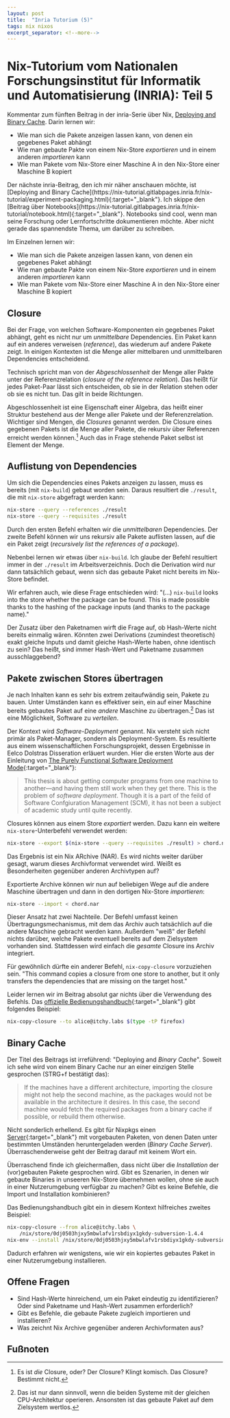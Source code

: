```yaml
---
layout: post
title:  "Inria Tutorium (5)"
tags: nix nixos
excerpt_separator: <!--more-->
---
```


# Nix-Tutorium vom Nationalen Forschungsinstitut für Informatik und Automatisierung (INRIA): Teil 5
<div class="hide-excerpt">
Kommentar zum fünften Beitrag in der inria-Serie über Nix, <a href="https://nix-tutorial.gitlabpages.inria.fr/nix-tutorial/experiment-packaging.html" target="_blank">Deploying and Binary Cache</a>. Darin lernen wir:
<ul>
<li>Wie man sich die Pakete anzeigen lassen kann, von denen ein gegebenes Paket abhängt</li>
<li>Wie man gebaute Pakte von einem Nix-Store <i>exportieren</i> und in einem anderen <i>importieren</i> kann</li>
<li>Wie man Pakete vom Nix-Store einer Maschine A in den Nix-Store einer Maschine B kopiert</li>
</ul>
</div>
<!--more-->
Der nächste inria-Beitrag, den ich mir näher anschauen möchte, ist [Deploying and Binary Cache](https://nix-tutorial.gitlabpages.inria.fr/nix-tutorial/experiment-packaging.html){:target="_blank"}. Ich skippe den [Beitrag über Notebooks](https://nix-tutorial.gitlabpages.inria.fr/nix-tutorial/notebook.html){:target="_blank"}. Notebooks sind cool, wenn man seine Forschung oder Lernfortschritte dokumentieren möchte. Aber nicht gerade das spannendste Thema, um darüber zu schreiben.

Im Einzelnen lernen wir:
- Wie man sich die Pakete anzeigen lassen kann, von denen ein gegebenes Paket abhängt
- Wie man gebaute Pakte von einem Nix-Store *exportieren* und in einem anderen *importieren* kann
- Wie man Pakete vom Nix-Store einer Maschine A in den Nix-Store einer Maschine B kopiert

## Closure
Bei der Frage, von welchen Software-Komponenten ein gegebenes Paket abhängt, geht es nicht nur um *unmittelbare* Dependencies. Ein Paket kann auf ein anderes verweisen (*reference*), das wiederum auf andere Pakete zeigt. In einigen Kontexten ist die Menge aller mittelbaren und unmittelbaren Dependencies entscheidend.

Technisch spricht man von der *Abgeschlossenheit* der Menge aller Pakte unter der Referenzrelation (*closure of the reference relation*). Das heißt für jedes Paket-Paar lässt sich entscheiden, ob sie in der Relation stehen oder ob sie es nicht tun. Das gilt in beide Richtungen.

Abgeschlossenheit ist eine Eigenschaft einer Algebra, das heißt einer Struktur bestehend aus der Menge aller Pakete und der Referenzrelation. Wichtiger sind Mengen, die *Closures* genannt werden. Die Closure eines gegebenen Pakets ist die Menge aller Pakete, die rekursiv über Referenzen erreicht werden können.[^artikel] Auch das in Frage stehende Paket selbst ist Element der Menge.

## Auflistung von Dependencies
Um sich die Dependencies eines Pakets anzeigen zu lassen, muss es bereits (mit `nix-build`) gebaut worden sein. Daraus resultiert die `./result`, die mit `nix-store` abgefragt werden kann:
```bash
nix-store --query --references ./result
nix-store --query --requisites ./result
```
Durch den ersten Befehl erhalten wir die *unmittelbaren* Dependencies. Der zweite Befehl können wir uns rekursiv alle Pakete auflisten lassen, auf die ein Paket zeigt (*recursively list the references of a package*).

Nebenbei lernen wir etwas über `nix-build`. Ich glaube der Befehl resultiert immer in der `./result` im Arbeitsverzeichnis. Doch die Derivation wird nur dann tatsächlich gebaut, wenn sich das gebaute Paket nicht bereits im Nix-Store befindet.

Wir erfahren auch, wie diese Frage entschieden wird: "(...) `nix-build` looks into the store whether the package can be found. This is made possible thanks to the hashing of the package inputs (and thanks to the package name)."

Der Zusatz über den Paketnamen wirft die Frage auf, ob Hash-Werte nicht bereits einmalig wären. Könnten zwei Derivations (zumindest theoretisch) exakt gleiche Inputs und damit gleiche Hash-Werte haben, ohne identisch zu sein? Das heißt, sind immer Hash-Wert und Paketname zusammen ausschlaggebend?

## Pakete zwischen Stores übertragen
Je nach Inhalten kann es sehr bis extrem zeitaufwändig sein, Pakete zu bauen. Unter Umständen kann es effektiver sein, ein auf einer Maschine bereits gebautes Paket auf eine *andere* Maschine zu übertragen.[^architektur] Das ist eine Möglichkeit, Software zu *verteilen*.

Der Kontext wird *Software-Deployment* genannt. Nix versteht sich nicht primär als Paket-Manager, sondern als Deployment-System. Es resultierte aus einem wissenschaftlichen Forschungsprojekt, dessen Ergebnisse in Eelco Dolstras Disseration erläuert wurden. Hier die ersten Worte aus der Einleitung von [The Purely Functional Software Deployment Mode](https://edolstra.github.io/pubs/phd-thesis.pdf){:target="_blank"}:
> This thesis is about getting computer programs from one machine to another—and having them still work when they get there. This is the problem of *software deployment*. Though it is a part of the feild of Software Confgiuration Management (SCM), it has not been a subject of academic study until quite recently.

Closures können aus einem Store *exportiert* werden. Dazu kann ein weitere `nix-store`-Unterbefehl verwendet werden:
```bash
nix-store --export $(nix-store --query --requisites ./result) > chord.nar
```
Das Ergebnis ist ein Nix ARchive (NAR). Es wird nichts weiter darüber gesagt, warum dieses Archivformat verwendet wird. Weißt es Besonderheiten gegenüber anderen Archivtypen auf?

Exportierte Archive können wir nun auf beliebigen Wege auf die andere Maschine übertragen und dann in den dortigen Nix-Store *importieren*:
```bash
nix-store --import < chord.nar
```

Dieser Ansatz hat zwei Nachteile. Der Befehl umfasst keinen Übertragungsmechanismus, mit dem das Archiv auch tatsächlich auf die andere Maschine gebracht werden kann. Außerdem "weiß" der Befehl nichts darüber, welche Pakete eventuell bereits auf dem Zielsystem vorhanden sind. Stattdessen wird einfach die *gesamte* Closure ins Archiv integriert. 

Für gewöhnlich dürfte ein anderer Befehl, `nix-copy-closure` vorzuziehen sein. "This command copies a closure from one store to another, but it only transfers the dependencies that are missing on the target host."

Leider lernen wir im Beitrag absolut gar nichts über die Verwendung des Befehls. Das [offizielle Bedienungshandbuch](https://nixos.org/manual/nix/unstable/command-ref/nix-copy-closure.html){:target="_blank"} gibt folgendes Beispiel:
```bash
nix-copy-closure --to alice@itchy.labs $(type -tP firefox)
```

## Binary Cache
Der Titel des Beitrags ist irreführend: "Deploying and *Binary Cache*". Soweit ich sehe wird von einem Binary Cache nur an einer einzigen Stelle gesprochen (STRG+f bestätigt das):
> If the machines have a different architecture, importing the closure might not help the second machine, as the packages would not be available in the architecture it desires. In this case, the second machine would fetch the required packages from a binary cache if possible, or rebuild them otherwise.

Nicht sonderlich erhellend. Es gibt für Nixpkgs einen [Server](https://cache.nixos.org/){:target="_blank"} mit vorgebauten Paketen, von denen Daten unter bestimmten Umständen heruntergeladen werden (*Binary Cache Server*). Überraschenderweise geht der Beitrag darauf mit keinem Wort ein.

Überraschend finde ich gleichermaßen, dass nicht über die *Installation* der (vor)gebauten Pakete gesprochen wird. Gibt es Szenarien, in denen wir gebaute Binaries in unseeren Nix-Store übernehmen wollen, ohne sie auch in einer Nutzerumgebung verfügbar zu machen? Gibt es keine Befehle, die Import und Installation kombinieren?

Das Bedienungshandbuch gibt ein in diesem Kontext hilfreiches zweites Beispiel:
```bash
nix-copy-closure --from alice@itchy.labs \
    /nix/store/0dj0503hjxy5mbwlafv1rsbdiyx1gkdy-subversion-1.4.4
nix-env --install /nix/store/0dj0503hjxy5mbwlafv1rsbdiyx1gkdy-subversion-1.4.4
```
Dadurch erfahren wir wenigstens, wie wir ein kopiertes gebautes Paket in einer Nutzerumgebung installieren.

## Offene Fragen
- Sind Hash-Werte hinreichend, um ein Paket eindeutig zu identifizieren? Oder sind Paketname und Hash-Wert zusammen erforderlich?
- Gibt es Befehle, die gebaute Pakete zugleich importieren und installieren?
- Was zeichnt Nix Archive gegenüber anderen Archivformaten aus?

## Fußnoten
[^architektur]: Das ist nur dann sinnvoll, wenn die beiden Systeme mit der gleichen CPU-Architektur operieren. Ansonsten ist das gebaute Paket auf dem Zielsystem wertlos.
[^artikel]: Es ist *die* Closure, oder? Der Closure? Klingt komisch. Das Closure? Bestimmt nicht.
